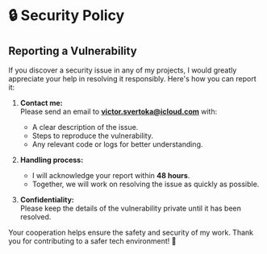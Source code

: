 # 🔒 Security Policy

## Reporting a Vulnerability

If you discover a security issue in any of my projects, I would greatly appreciate your help in resolving it responsibly. Here's how you can report it:

1. **Contact me:**  
   Please send an email to **[victor.svertoka@icloud.com](mailto:victor.svertoka@icloud.com)** with:

   - A clear description of the issue.
   - Steps to reproduce the vulnerability.
   - Any relevant code or logs for better understanding.

2. **Handling process:**

   - I will acknowledge your report within **48 hours**.
   - Together, we will work on resolving the issue as quickly as possible.

3. **Confidentiality:**  
   Please keep the details of the vulnerability private until it has been resolved.

Your cooperation helps ensure the safety and security of my work. Thank you for contributing to a safer tech environment! 🙌
